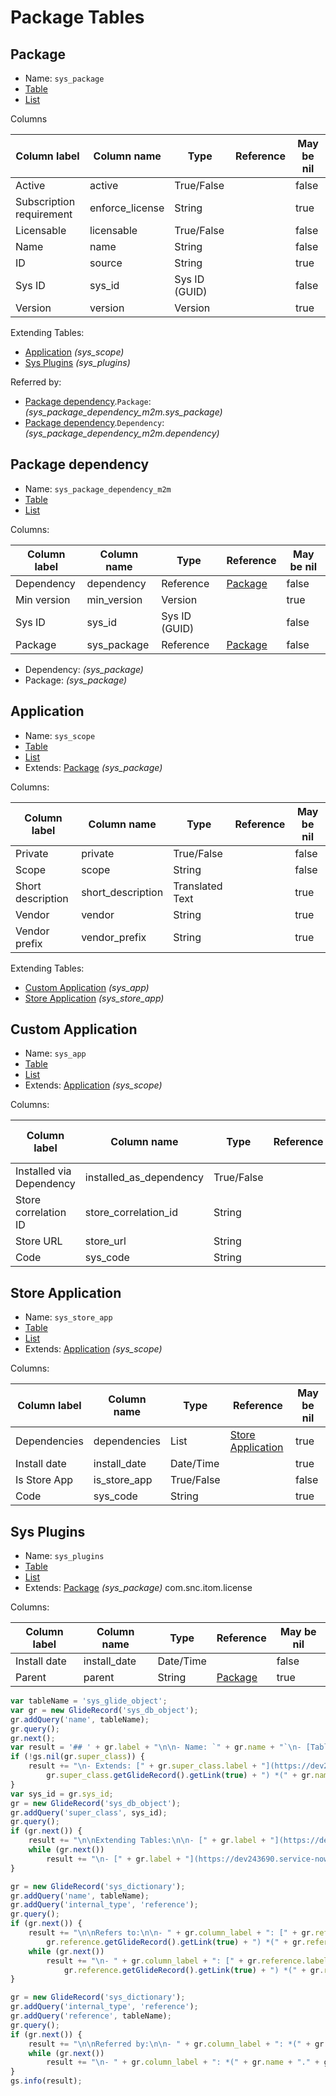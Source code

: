 # Package Tables

## Package

- Name: `sys_package`
- [Table](https://dev243690.service-now.com/sys_db_object.do?sys_id=81aa4020d9313110cedf7dffddb48f44)
- [List](https://dev243690.service-now.com/sys_package_list.do)

Columns

| Column label             | Column name     | Type          | Reference | May be nil |
|--------------------------|-----------------|---------------|-----------|------------|
| Active                   | active          | True/False    |           | false      |
| Subscription requirement | enforce_license | String        |           | true       |
| Licensable               | licensable      | True/False    |           | false      |
| Name                     | name            | String        |           | false      |
| ID                       | source          | String        |           | true       |
| Sys ID                   | sys_id          | Sys ID (GUID) |           | false      |
| Version                  | version         | Version       |           | true       |

Extending Tables:

- [Application](#application) *(sys_scope)*
- [Sys Plugins](#sys-plugins) *(sys_plugins)*

Referred by:

- [Package dependency](#package-dependency).`Package`: *(sys_package_dependency_m2m.sys_package)*
- [Package dependency](#package-dependency).`Dependency`: *(sys_package_dependency_m2m.dependency)*

## Package dependency

- Name: `sys_package_dependency_m2m`
- [Table](https://dev243690.service-now.com/sys_db_object.do?sys_id=ba8b8428d9313110cedf7dffddb48fac)
- [List](https://dev243690.service-now.com/sys_package_dependency_m2m_list.do)

Columns:

| Column label | Column name | Type          | Reference           | May be nil |
|--------------|-------------|---------------|---------------------|------------|
| Dependency   | dependency  | Reference     | [Package](#package) | false      |
| Min version  | min_version | Version       |                     | true       |
| Sys ID       | sys_id      | Sys ID (GUID) |                     | false      |
| Package      | sys_package | Reference     | [Package](#package) | false      |

- Dependency:  *(sys_package)*
- Package:  *(sys_package)*

## Application

- Name: `sys_scope`
- [Table](https://dev243690.service-now.com/sys_db_object.do?sys_id=8daa4020d9313110cedf7dffddb48f57)
- [List](https://dev243690.service-now.com/sys_scope_list.do)
- Extends: [Package](#package) *(sys_package)*

Columns:

| Column label      | Column name       | Type            | Reference                     | May be nil |
|-------------------|-------------------|-----------------|-------------------------------|------------|
| Private           | private           | True/False      |                               | false      |
| Scope             | scope             | String          |                               | false      |
| Short description | short_description | Translated Text |                               | true       |
| Vendor            | vendor            | String          |                               | true       |
| Vendor prefix     | vendor_prefix     | String          |                               | true       |

Extending Tables:

- [Custom Application](#custom-application) *(sys_app)*
- [Store Application](#store-application) *(sys_store_app)*

## Custom Application

- Name: `sys_app`
- [Table](https://dev243690.service-now.com/sys_db_object.do?sys_id=a16b88a4d9313110cedf7dffddb48f03)
- [List](https://dev243690.service-now.com/sys_app_list.do)
- Extends: [Application](#application) *(sys_scope)*

Columns:

| Column label             | Column name             | Type       | Reference | May be nil |
|--------------------------|-------------------------|------------|-----------|------------|
| Installed via Dependency | installed_as_dependency | True/False |           | false      |
| Store correlation ID     | store_correlation_id    | String     |           | true       |
| Store URL                | store_url               | String     |           | true       |
| Code                     | sys_code                | String     |           | true       |

## Store Application

- Name: `sys_store_app`
- [Table](https://dev243690.service-now.com/sys_db_object.do?sys_id=f60bc8e0d9313110cedf7dffddb48f4f)
- [List](https://dev243690.service-now.com/sys_store_app_list.do)
- Extends: [Application](#application) *(sys_scope)*

Columns:

| Column label            | Column name      | Type       | Reference                               | May be nil |
|-------------------------|------------------|------------|-----------------------------------------|------------|
| Dependencies            | dependencies     | List       | [Store Application](#store-application) | true       |
| Install date            | install_date     | Date/Time  |                                         | true       |
| Is Store App            | is_store_app     | True/False |                                         | false      |
| Code                    | sys_code         | String     |                                         | true       |

## Sys Plugins

- Name: `sys_plugins`
- [Table](https://dev243690.service-now.com/sys_db_object.do?sys_id=d2aa4420d9313110cedf7dffddb48f49)
- [List](https://dev243690.service-now.com/sys_plugins_list.do)
- Extends: [Package](#package) *(sys_package)*
com.snc.itom.license

Columns:

| Column label     | Column name  | Type      | Reference           | May be nil |
|------------------|--------------|-----------|---------------------|------------|
| Install date     | install_date | Date/Time |                     | false      |
| Parent           | parent       | String    | [Package](#package) | true       |

```javascript
var tableName = 'sys_glide_object';
var gr = new GlideRecord('sys_db_object');
gr.addQuery('name', tableName);
gr.query();
gr.next();
var result = '## ' + gr.label + "\n\n- Name: `" + gr.name + "`\n- [Table](https://dev243690.service-now.com/" + gr.getLink(true) + ")\n- [List](https://dev243690.service-now.com/" + tableName + "_list.do)";
if (!gs.nil(gr.super_class)) {
    result += "\n- Extends: [" + gr.super_class.label + "](https://dev243690.service-now.com/" +
        gr.super_class.getGlideRecord().getLink(true) + ") *(" + gr.name + ")*";
}
var sys_id = gr.sys_id;
gr = new GlideRecord('sys_db_object');
gr.addQuery('super_class', sys_id);
gr.query();
if (gr.next()) {
    result += "\n\nExtending Tables:\n\n- [" + gr.label + "](https://dev243690.service-now.com/" + gr.getLink(true) + ") *(" + gr.name + ")*";
    while (gr.next())
        result += "\n- [" + gr.label + "](https://dev243690.service-now.com/" + gr.getLink(true) + ") *(" + gr.name + ")*";
}

gr = new GlideRecord('sys_dictionary');
gr.addQuery('name', tableName);
gr.addQuery('internal_type', 'reference');
gr.query();
if (gr.next()) {
    result += "\n\nRefers to:\n\n- " + gr.column_label + ": [" + gr.reference.label + "](https://dev243690.service-now.com/" +
        gr.reference.getGlideRecord().getLink(true) + ") *(" + gr.reference.name + ")*";
    while (gr.next())
        result += "\n- " + gr.column_label + ": [" + gr.reference.label + "](https://dev243690.service-now.com/" +
            gr.reference.getGlideRecord().getLink(true) + ") *(" + gr.reference.name + ")*";
}

gr = new GlideRecord('sys_dictionary');
gr.addQuery('internal_type', 'reference');
gr.addQuery('reference', tableName);
gr.query();
if (gr.next()) {
    result += "\n\nReferred by:\n\n- " + gr.column_label + ": *(" + gr.name + "." + gr.element + ")*";
    while (gr.next())
        result += "\n- " + gr.column_label + ": *(" + gr.name + "." + gr.element + ")*";
}
gs.info(result);
```
